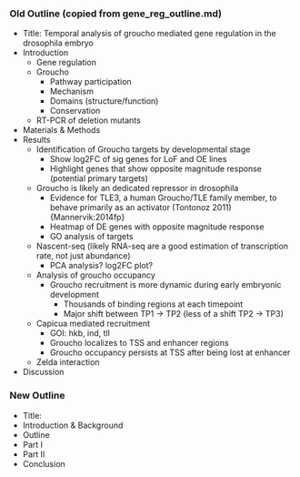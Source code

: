 
### Old Outline (copied from gene_reg_outline.md)

* Title: Temporal analysis of groucho mediated gene regulation in the drosophila embryo
* Introduction
	* Gene regulation
	* Groucho
		* Pathway participation
		* Mechanism
		* Domains (structure/function)
		* Conservation
	* RT-PCR of deletion mutants
* Materials & Methods
* Results
	* Identification of Groucho targets by developmental stage
		* Show log2FC of sig genes for LoF and OE lines
		* Highlight genes that show opposite magnitude response (potential primary targets)
	* Groucho is likely an dedicated repressor in drosophila
		* Evidence for TLE3, a human Groucho/TLE family member, to behave primarily as an activator (Tontonoz 2011){Mannervik:2014fp}
		* Heatmap of DE genes with opposite magnitude response
		* GO analysis of targets
	* Nascent-seq (likely RNA-seq are a good estimation of transcription rate, not just abundance)
		* PCA analysis? log2FC plot?
	* Analysis of groucho occupancy
		* Groucho recruitment is more dynamic during early embryonic development
			* Thousands of binding regions at each timepoint
			* Major shift between TP1 -> TP2 (less of a shift TP2 -> TP3)
	* Capicua mediated recruitment
		* GOI: hkb, ind, tll
		* Groucho localizes to TSS and enhancer regions
		* Groucho occupancy persists at TSS after being lost at enhancer
	* Zelda interaction
* Discussion


### New Outline

* Title:
* Introduction & Background
* Outline
* Part I
* Part II
* Conclusion